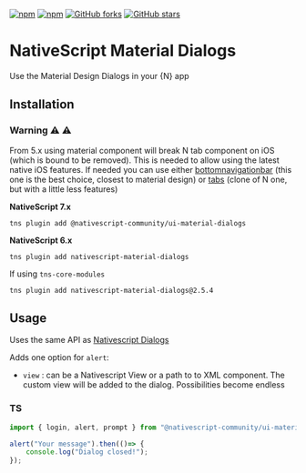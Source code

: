 [![npm](https://img.shields.io/npm/v/nativescript-material-dialogs.svg)](https://www.npmjs.com/package/nativescript-material-dialogs)
[![npm](https://img.shields.io/npm/dt/nativescript-material-dialogs.svg?label=npm%20downloads)](https://www.npmjs.com/package/nativescript-material-dialogs)
[![GitHub forks](https://img.shields.io/github/forks/Akylas/nativescript-material-components.svg)](https://github.com/Akylas/nativescript-material-components/network)
[![GitHub stars](https://img.shields.io/github/stars/Akylas/nativescript-material-components.svg)](https://github.com/Akylas/nativescript-material-components/stargazers)

# NativeScript Material Dialogs

Use the Material Design Dialogs in your {N} app

## Installation

### Warning :warning: :warning:
From 5.x using material component will break N tab component on iOS (which is bound to be removed). This is needed to allow using the latest native iOS features. If needed you can use either [bottomnavigationbar](https://www.npmjs.com/package/nativescript-material-bottomnavigationbar) (this one is the best choice, closest to material design) or [tabs](https://www.npmjs.com/package/nativescript-material-tabs) (clone of N one, but with a little less features)

**NativeScript 7.x**

`tns plugin add @nativescript-community/ui-material-dialogs`

**NativeScript 6.x**

`tns plugin add nativescript-material-dialogs`

If using ```tns-core-modules```

`tns plugin add nativescript-material-dialogs@2.5.4`

<!-- ## [Changelog](./CHANGELOG.md) -->

## Usage

Uses the same API as [Nativescript Dialogs](https://docs.nativescript.org/ui/dialogs)

Adds one option for ```alert```:
* ```view``` : can be a Nativescript View or a path to to XML component. The custom view will be added to the dialog. Possibilities become endless

### TS

```typescript
import { login, alert, prompt } from "@nativescript-community/ui-material-dialogs";

alert("Your message").then(()=> {
    console.log("Dialog closed!");
});

```
